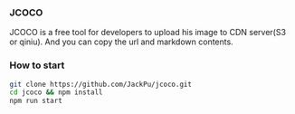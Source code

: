 ### JCOCO

JCOCO is a free tool for developers to upload his image to CDN server(S3 or qiniu). And you can copy the url and markdown contents.

### How to start

``` bash
git clone https://github.com/JackPu/jcoco.git
cd jcoco && npm install
npm run start
```